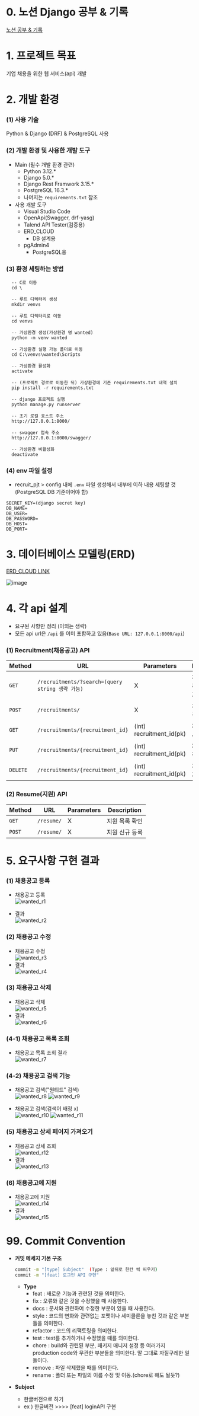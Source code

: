 # 0. 노션 Django 공부 & 기록
[노션 공부 & 기록](https://polyesterda.notion.site/mission-2232a7b3a6a044c4a90654555af0f8ac?pvs=4)

# 1. 프로젝트 목표
기업 채용을 위한 웹 서비스(api) 개발

# 2. 개발 환경
  ### (1) 사용 기술
  Python & Django (DRF) & PostgreSQL 사용

  ### (2) 개발 환경 및 사용한 개발 도구
  * Main (필수 개발 환경 관련)
    * Python 3.12.*
    * Django 5.0.*
    * Django Rest Framwork 3.15.*
    * PostgreSQL 16.3.*
    * 나머지는 `requirements.txt` 참조
  * 사용 개발 도구
    * Visual Studio Code
    * OpenApi(Swagger, drf-yasg)
    * Talend API Tester(검증용)
    * ERD_CLOUD
      * DB 설계용
    * pgAdmin4
      * PostgreSQL용
  ### (3) 환경 세팅하는 방법
  ```
    -- C로 이동
    cd \

    -- 루트 디렉터리 생성
    mkdir venvs

    -- 루트 디렉터리로 이동
    cd venvs

    -- 가상환경 생성(가상환경 명 wanted)
    python -m venv wanted

    -- 가상환경 실행 가능 폴더로 이동
    cd C:\venvs\wanted\Scripts

    -- 가상환경 활성화
    activate

    -- (프로젝트 경로로 이동한 뒤) 가상환경에 기존 requirements.txt 내역 설치
    pip install -r requirements.txt

    -- django 프로젝트 실행
    python manage.py runserver

    -- 초기 로컬 호스트 주소
    http://127.0.0.1:8000/

    -- swagger 접속 주소
    http://127.0.0.1:8000/swagger/

    -- 가상환경 비활성화
    deactivate
```
### (4) env 파일 설정
* recruit_pjt > config 내에 `.env` 파일 생성해서 내부에 이하 내용 세팅할 것 (PostgreSQL DB 기준이어야 함)
```
SECRET_KEY=(django secret key)
DB_NAME=
DB_USER=
DB_PASSWORD=
DB_HOST=
DB_PORT=
```
# 3. 데이터베이스 모델링(ERD)
[ERD_CLOUD LINK](https://www.erdcloud.com/d/FNPTxk8JjKRk7Razf)

![image](https://github.com/user-attachments/assets/57e116c9-3367-4f88-9d6c-368ea765e0ef)

# 4. 각 api 설계
* 요구된 사항만 정리 (이외는 생략)
* 모든 api url은 `/api` 를 이미 포함하고 있음(`Base URL: 127.0.0.1:8000/api`)
### (1) Recruitment(채용공고) API
| Method | URL | Parameters | Description |
|---------|---------|---------|---------|
| `GET` | `/recruitments/?search=(query string 생략 가능)` | X | 채용공고 목록 확인(검색 가능) |
| `POST` | `/recruitments/` | X | 채용공고 신규 등록 |
| `GET` | `/recruitments/{recruitment_id}` | (int) recruitment_id(pk) | 채용공고 상세 정보 확인 |
| `PUT` | `/recruitments/{recruitment_id}` | (int) recruitment_id(pk) | 채용공고 수정 |
| `DELETE` | `/recruitments/{recruitment_id}` | (int) recruitment_id(pk) | 채용 공고 삭제 |

### (2) Resume(지원) API
| Method | URL | Parameters | Description |
|---------|---------|---------|---------|
| `GET` | `/resume/` | X | 지원 목록 확인 |
| `POST` | `/resume/` | X | 지원 신규 등록 |

# 5. 요구사항 구현 결과
### (1) 채용공고 등록
* 채용공고 등록  
![wanted_r1](https://github.com/user-attachments/assets/0d4adb4d-bfa8-4216-a369-aafe343afe5b)

* 결과  
![wanted_r2](https://github.com/user-attachments/assets/ce0a5e2d-23aa-4ad5-a909-67f6a17ff3ab)

### (2) 채용공고 수정
* 채용공고 수정  
![wanted_r3](https://github.com/user-attachments/assets/9d36d93f-7efe-4066-bbf7-182de7f6101b)
* 결과  
![wanted_r4](https://github.com/user-attachments/assets/3aa6ca27-0c88-401c-8a22-69af43348ab4)

### (3) 채용공고 삭제
* 채용공고 삭제  
![wanted_r5](https://github.com/user-attachments/assets/2d4e9ae4-c4f6-4f87-bb7e-0278d5ecd06f)
* 결과  
![wanted_r6](https://github.com/user-attachments/assets/b4fbd570-409c-43e3-b062-244d93c86623)

### (4-1) 채용공고 목록 조회
* 채용공고 목록 조회 결과  
![wanted_r7](https://github.com/user-attachments/assets/8a5f98dc-bd53-4d57-a461-bd02191bfeaa)

### (4-2) 채용공고 검색 기능
* 채용공고 검색("원티드" 검색)  
![wanted_r8](https://github.com/user-attachments/assets/e81dcd52-c46a-4158-9526-8af863b9f3b8)
![wanted_r9](https://github.com/user-attachments/assets/7a068ee5-2dda-4d7e-b7dd-3cab00c9a584)

* 채용공고 검색(검색어 배정 x)  
![wanted_r10](https://github.com/user-attachments/assets/c69ea5c8-b1c1-4db9-bcb9-28fefb5c785a)
![wanted_r11](https://github.com/user-attachments/assets/87d6ec34-46b8-4654-8f27-3c261835d6f6)

### (5) 채용공고 상세 페이지 가져오기
* 채용공고 상세 조회  
![wanted_r12](https://github.com/user-attachments/assets/30ba66b8-4760-4e0a-92ab-46e55b6962d5)
* 결과  
![wanted_r13](https://github.com/user-attachments/assets/d8c76ea4-8e5f-4be2-98b4-41a7e619fdb7)

### (6) 채용공고에 지원 
* 채용공고에 지원  
![wanted_r14](https://github.com/user-attachments/assets/86ae8d08-e9ff-4015-9393-49ef04d561b8)
* 결과  
![wanted_r15](https://github.com/user-attachments/assets/1f16c367-a5ec-4b75-aa6d-63c42438cc56)

# 99. Commit Convention
- **커밋 메세지 기본 구조**
    
    ```bash
    commit -m "[type] Subject"  (Type : 앞뒤로 한칸 씩 띄우기)
    commit -m "[feat] 로그인 API 구현"
    ```
    
    - **Type**
        - feat : 새로운 기능과 관련된 것을 의미한다.
        - fix : 오류와 같은 것을 수정했을 때 사용한다.
        - docs : 문서와 관련하여 수정한 부분이 있을 때 사용한다.
        - style : 코드의 변화와 관련없는 포맷이나 세미콜론을 놓친 것과 같은 부분들을 의미한다.
        - refactor : 코드의 리팩토링을 의미한다.
        - test : test를 추가하거나 수정했을 때를 의미한다.
        - chore : build와 관련된 부분, 패키지 매니저 설정 등 여러가지 production code와 무관한 부분들을 의미한다. 말 그대로 자질구레한 일들이다.
        - remove : 파일 삭제했을 때를 의미한다.
        - rename : 폴더 또는 파일의 이름 수정 및 이동.(chore로 해도 될듯?)

- **Subject**
    - 한글버전으로 하기
    - ex )   한글버전 >>>> [feat] loginAPI 구현
        
